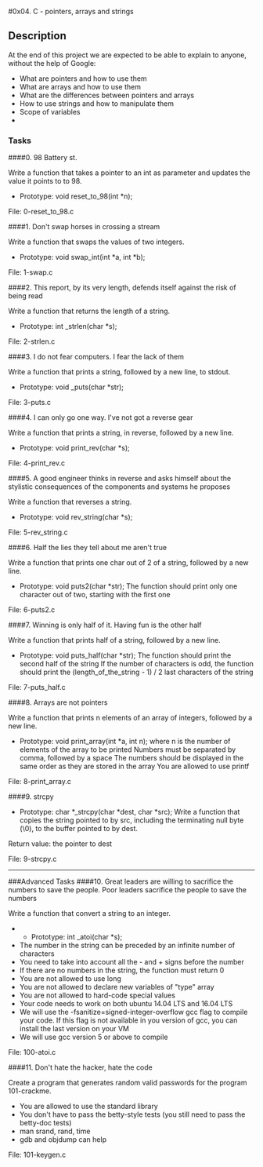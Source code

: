 #0x04. C - pointers, arrays and strings
## Description
At the end of this project we are expected to be able to explain to anyone, without the help of Google:
- What are pointers and how to use them
- What are arrays and how to use them
- What are the differences between pointers and arrays
- How to use strings and how to manipulate them
- Scope of variables
- 

### Tasks
####0. 98 Battery st.

Write a function that takes a pointer to an int as parameter and updates the value it points to to 98.

- Prototype: void reset_to_98(int *n);

File: 0-reset_to_98.c

####1. Don't swap horses in crossing a stream

Write a function that swaps the values of two integers.

- Prototype: void swap_int(int *a, int *b);

File: 1-swap.c

####2. This report, by its very length, defends itself against the risk of being read

Write a function that returns the length of a string.

- Prototype: int _strlen(char *s);

File: 2-strlen.c

####3. I do not fear computers. I fear the lack of them

Write a function that prints a string, followed by a new line, to stdout.

- Prototype: void _puts(char *str);

File: 3-puts.c

####4. I can only go one way. I've not got a reverse gear

Write a function that prints a string, in reverse, followed by a new line.

- Prototype: void print_rev(char *s);

File: 4-print_rev.c

####5. A good engineer thinks in reverse and asks himself about the stylistic consequences of the components and systems he proposes

Write a function that reverses a string.

- Prototype: void rev_string(char *s);

File: 5-rev_string.c

####6. Half the lies they tell about me aren't true

Write a function that prints one char out of 2 of a string, followed by a new line.
- Prototype: void puts2(char *str);
The function should print only one character out of two, starting with the first one

File: 6-puts2.c

####7. Winning is only half of it. Having fun is the other half

Write a function that prints half of a string, followed by a new line.

- Prototype: void puts_half(char *str);
The function should print the second half of the string
If the number of characters is odd, the function should print the (length_of_the_string - 1) / 2 last characters of the string

File: 7-puts_half.c

####8. Arrays are not pointers

Write a function that prints n elements of an array of integers, followed by a new line.

- Prototype: void print_array(int *a, int n);
where n is the number of elements of the array to be printed
Numbers must be separated by comma, followed by a space
The numbers should be displayed in the same order as they are stored in the array
You are allowed to use printf

File: 8-print_array.c

####9. strcpy

- Prototype: char *_strcpy(char *dest, char *src);
Write a function that copies the string pointed to by src, including the terminating null byte (\0), to the buffer pointed to by dest.

Return value: the pointer to dest

File: 9-strcpy.c

___
###Advanced Tasks
####10. Great leaders are willing to sacrifice the numbers to save the people. Poor leaders sacrifice the people to save the numbers

Write a function that convert a string to an integer.

- - Prototype: int _atoi(char *s);
- The number in the string can be preceded by an infinite number of characters
- You need to take into account all the - and + signs before the number
- If there are no numbers in the string, the function must return 0
- You are not allowed to use long
- You are not allowed to declare new variables of "type" array
- You are not allowed to hard-code special values
- Your code needs to work on both ubuntu 14.04 LTS and 16.04 LTS
- We will use the -fsanitize=signed-integer-overflow gcc flag to compile your code. If this flag is not available in you version of gcc, you can install the last version on your VM
- We will use gcc version 5 or above to compile

File: 100-atoi.c

####11. Don't hate the hacker, hate the code

Create a program that generates random valid passwords for the program 101-crackme.

- You are allowed to use the standard library
- You don't have to pass the betty-style tests (you still need to pass the betty-doc tests)
- man srand, rand, time
- gdb and objdump can help

File: 101-keygen.c
